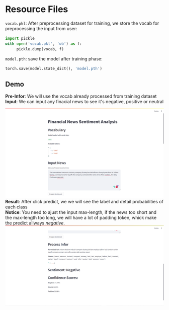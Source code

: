 # Resource Files
`vocab.pkl`: After preprocessing dataset for training, we store the vocab for preprocessing the input from user:
```python
import pickle
with open('vocab.pkl', 'wb') as f:
     pickle.dump(vocab, f)
```

`model.pth`: save the model after training phase:
```python
torch.save(model.state_dict(), 'model.pth')
```
## Demo
**Pre-Infor**: We will use the vocab already processed from training dataset  
**Input**: We can input any finacial news to see it's negative, positive or neutral  

![Demo Image](./demo1.png)
**Result**: After click predict, we we will see the label and detail probabilities of each class  
**Notice**: You need to ajust the input max-length, if the news too short and the max-length too long, we will have a lot of padding token, whick make the predict allways *negative*.  
![Demo Image](./demo2.png)